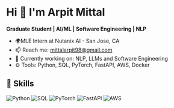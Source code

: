 # Hi 👋 I'm Arpit Mittal

**Graduate Student | AI/ML | Software Engineering | NLP**

- 🌍MLE Intern at Nutanix AI - San Jose, CA
- 📫 Reach me: mittalarpit98@gmail.com
- 🧠 Currently working on: NLP, LLMs and Software Engineering
- ⚙️ Tools: Python, SQL, PyTorch, FastAPI, AWS, Docker

## 🚀 Skills
![Python](https://img.shields.io/badge/-Python-05122A?style=flat&logo=python)
![SQL](https://img.shields.io/badge/-SQL-05122A?style=flat&logo=postgresql)
![PyTorch](https://img.shields.io/badge/-PyTorch-05122A?style=flat&logo=pytorch)
![FastAPI](https://img.shields.io/badge/-FastAPI-05122A?style=flat&logo=fastapi)
![AWS](https://img.shields.io/badge/-AWS-05122A?style=flat&logo=amazon-aws)
